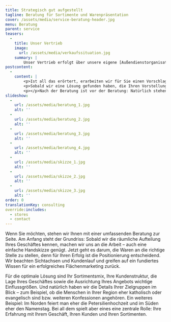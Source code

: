 ```yaml
---
title: Strategisch gut aufgestellt
tagline: Beratung für Sortimente und Warenpräsentation
cover: /assets/media/service-beratung-header.jpg
menu: Beratung
parent: service
teasers:
  -
    title: Unser Vertrieb
    image:
      url: /assets/media/verkaufssituation.jpg
    summary: |
        Unser Vertrieb erfolgt über unsere eigene [Außendienstorganisation](/unternehmen/team/) mit über 50 Bezirksleiter*innen und Servicekräften in ganz Deutschland, die Sie vor Ort besuchen. Unsere Kunden bestellen außerdem rund um die Uhr über unseren [Online-Shop](https://shop.avancarte.de/).
postcontent:
  -
    content: |
        <p>Ist all das erörtert, erarbeiten wir für Sie einen Vorschlag für die Waren und deren Präsentation. Auf der Grundlage einer langjährigen Planungserfahrung und seinem spezifischen Wissen über Ihre Region erstellen wir konkrete Vorschläge für den Sortimentsmix sowie die Warenträger und deren Platzierung. Sie bekommen auf Wunsch visuelle Simulationen, die Ihnen einen genauen Eindruck geben, wie Ihr Point of Sale aussehen könnte.</p>
        <p>Sobald wir eine Lösung gefunden haben, die Ihren Vorstellungen entspricht, übernehmen unsere Projektabteilung und unser Aufbauteam die weitere Koordination. Sie sind natürlich in jeden Schritt involviert und genießen einen zuvorkommenden, immer transparenten Service, auf den Sie sich verlassen können. Dann ist es so weit: Am Einrichtungstag bauen wir Warenträger und Sortimente auf. Ein toller Moment!</p>
        <p></p>Nach der Beratung ist vor der Beratung: Natürlich stehen wir Ihnen auch nach der Fertigstellung mit allen Ansprechpartner*innen weiter mit Ratschlägen zur Verfügung.</p>
slideshow:
  -
    url: /assets/media/beratung_1.jpg
    alt: ''
  -
    url: /assets/media/beratung_2.jpg
    alt: ''
  -
    url: /assets/media/beratung_3.jpg
    alt: ''
  -
    url: /assets/media/beratung_4.jpg
    alt: ''
  -
    url: /assets/media/skizze_1.jpg
    alt: ''
  -
    url: /assets/media/skizze_2.jpg
    alt: ''
  -
    url: /assets/media/skizze_3.jpg
    alt: ''
order: 0
translationKey: consulting
override:includes:
  - stores
  - contact
---
```

Wenn Sie möchten, stehen wir Ihnen mit einer umfassenden Beratung zur Seite. Am Anfang steht der Grundriss: Sobald wir die räumliche Aufteilung Ihres Geschäftes kennen, machen wir uns an die Arbeit – auch eine einfache Handskizze genügt. Jetzt geht es darum, die Waren an die richtige Stelle zu stellen, denn für Ihren Erfolg ist die Positionierung entscheidend. Wir beachten Sichtachsen und Kundenlauf und greifen auf ein fundiertes Wissen für ein erfolgreiches Flächenmarketing zurück.

Für die optimale Lösung sind Ihr Sortimentsmix, Ihre Kundenstruktur, die Lage Ihres Geschäftes sowie die Ausrichtung Ihres Angebots wichtige Einflussgrößen. Und natürlich haben wir die Details Ihrer Zielgruppen im Blick – zum Beispiel, ob die Menschen in Ihrer Region eher katholisch oder evangelisch sind bzw. weiteren Konfessionen angehören. Ein weiteres Beispiel: Im Norden feiert man eher die Petersilienhochzeit und im Süden eher den Namenstag. Bei all dem spielt aber eines eine zentrale Rolle: Ihre Erfahrung mit Ihrem Geschäft, Ihren Kunden und Ihren Sortimenten.
